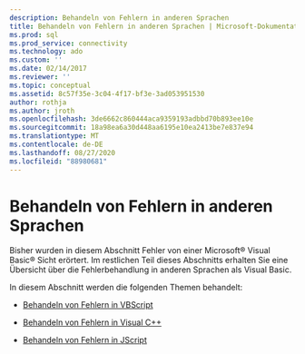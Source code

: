 ```yaml
---
description: Behandeln von Fehlern in anderen Sprachen
title: Behandeln von Fehlern in anderen Sprachen | Microsoft-Dokumentation
ms.prod: sql
ms.prod_service: connectivity
ms.technology: ado
ms.custom: ''
ms.date: 02/14/2017
ms.reviewer: ''
ms.topic: conceptual
ms.assetid: 8c57f35e-3c04-4f17-bf3e-3ad053951530
author: rothja
ms.author: jroth
ms.openlocfilehash: 3de6662c860444aca9359193adbbd70b893ee10e
ms.sourcegitcommit: 18a98ea6a30d448aa6195e10ea2413be7e837e94
ms.translationtype: MT
ms.contentlocale: de-DE
ms.lasthandoff: 08/27/2020
ms.locfileid: "88980681"
---
```

# <a name="handling-errors-in-other-languages"></a>Behandeln von Fehlern in anderen Sprachen
Bisher wurden in diesem Abschnitt Fehler von einer Microsoft® Visual Basic® Sicht erörtert. Im restlichen Teil dieses Abschnitts erhalten Sie eine Übersicht über die Fehlerbehandlung in anderen Sprachen als Visual Basic.  
  
 In diesem Abschnitt werden die folgenden Themen behandelt:  
  
-   [Behandeln von Fehlern in VBScript](./handling-errors-in-vbscript.md)  
  
-   [Behandeln von Fehlern in Visual C++](./handling-errors-in-visual-c.md)  
  
-   [Behandeln von Fehlern in JScript](./handling-errors-in-jscript.md)